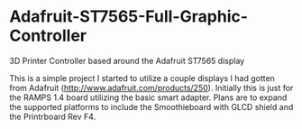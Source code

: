 # Adafruit-ST7565-Full-Graphic-Controller
3D Printer Controller based around the Adafruit ST7565 display

This is a simple project I started to utilize a couple displays I had gotten from 
Adafruit (http://www.adafruit.com/products/250).  Initially this is just for the
RAMPS 1.4 board utilizing the basic smart adapter.  Plans are to expand the supported
platforms to include the Smoothieboard with GLCD shield and the Printrboard Rev F4.
